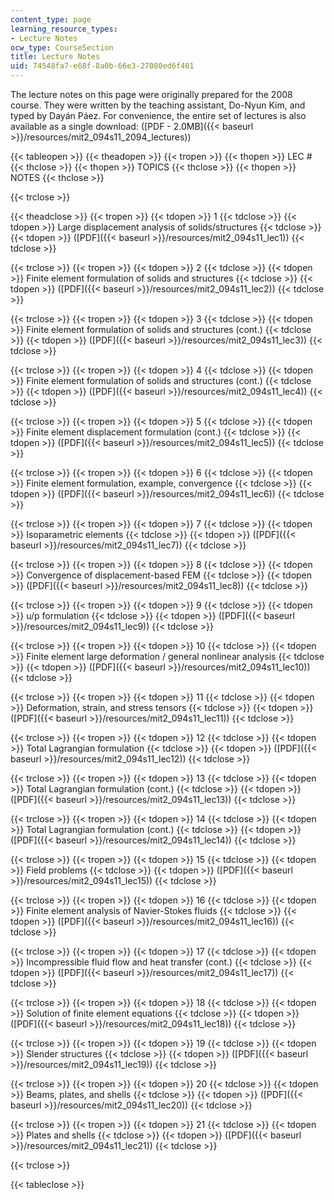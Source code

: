 ```yaml
---
content_type: page
learning_resource_types:
- Lecture Notes
ocw_type: CourseSection
title: Lecture Notes
uid: 74548fa7-e68f-8a0b-66e3-27080ed6f401
---
```


The lecture notes on this page were originally prepared for the 2008 course. They were written by the teaching assistant, Do-Nyun Kim, and typed by Dayán Páez. For convenience, the entire set of lectures is also available as a single download: ([PDF - 2.0MB]({{< baseurl >}}/resources/mit2_094s11_2094_lectures))

{{< tableopen >}}
{{< theadopen >}}
{{< tropen >}}
{{< thopen >}}
LEC #
{{< thclose >}}
{{< thopen >}}
TOPICS
{{< thclose >}}
{{< thopen >}}
NOTES
{{< thclose >}}

{{< trclose >}}

{{< theadclose >}}
{{< tropen >}}
{{< tdopen >}}
1
{{< tdclose >}}
{{< tdopen >}}
Large displacement analysis of solids/structures
{{< tdclose >}}
{{< tdopen >}}
([PDF]({{< baseurl >}}/resources/mit2_094s11_lec1))
{{< tdclose >}}

{{< trclose >}}
{{< tropen >}}
{{< tdopen >}}
2
{{< tdclose >}}
{{< tdopen >}}
Finite element formulation of solids and structures
{{< tdclose >}}
{{< tdopen >}}
([PDF]({{< baseurl >}}/resources/mit2_094s11_lec2))
{{< tdclose >}}

{{< trclose >}}
{{< tropen >}}
{{< tdopen >}}
3
{{< tdclose >}}
{{< tdopen >}}
Finite element formulation of solids and structures (cont.)
{{< tdclose >}}
{{< tdopen >}}
([PDF]({{< baseurl >}}/resources/mit2_094s11_lec3))
{{< tdclose >}}

{{< trclose >}}
{{< tropen >}}
{{< tdopen >}}
4
{{< tdclose >}}
{{< tdopen >}}
Finite element formulation of solids and structures (cont.)
{{< tdclose >}}
{{< tdopen >}}
([PDF]({{< baseurl >}}/resources/mit2_094s11_lec4))
{{< tdclose >}}

{{< trclose >}}
{{< tropen >}}
{{< tdopen >}}
5
{{< tdclose >}}
{{< tdopen >}}
Finite element displacement formulation (cont.)
{{< tdclose >}}
{{< tdopen >}}
([PDF]({{< baseurl >}}/resources/mit2_094s11_lec5))
{{< tdclose >}}

{{< trclose >}}
{{< tropen >}}
{{< tdopen >}}
6
{{< tdclose >}}
{{< tdopen >}}
Finite element formulation, example, convergence
{{< tdclose >}}
{{< tdopen >}}
([PDF]({{< baseurl >}}/resources/mit2_094s11_lec6))
{{< tdclose >}}

{{< trclose >}}
{{< tropen >}}
{{< tdopen >}}
7
{{< tdclose >}}
{{< tdopen >}}
Isoparametric elements
{{< tdclose >}}
{{< tdopen >}}
([PDF]({{< baseurl >}}/resources/mit2_094s11_lec7))
{{< tdclose >}}

{{< trclose >}}
{{< tropen >}}
{{< tdopen >}}
8
{{< tdclose >}}
{{< tdopen >}}
Convergence of displacement-based FEM
{{< tdclose >}}
{{< tdopen >}}
([PDF]({{< baseurl >}}/resources/mit2_094s11_lec8))
{{< tdclose >}}

{{< trclose >}}
{{< tropen >}}
{{< tdopen >}}
9
{{< tdclose >}}
{{< tdopen >}}
u/p formulation
{{< tdclose >}}
{{< tdopen >}}
([PDF]({{< baseurl >}}/resources/mit2_094s11_lec9))
{{< tdclose >}}

{{< trclose >}}
{{< tropen >}}
{{< tdopen >}}
10
{{< tdclose >}}
{{< tdopen >}}
Finite element large deformation / general nonlinear analysis
{{< tdclose >}}
{{< tdopen >}}
([PDF]({{< baseurl >}}/resources/mit2_094s11_lec10))
{{< tdclose >}}

{{< trclose >}}
{{< tropen >}}
{{< tdopen >}}
11
{{< tdclose >}}
{{< tdopen >}}
Deformation, strain, and stress tensors
{{< tdclose >}}
{{< tdopen >}}
([PDF]({{< baseurl >}}/resources/mit2_094s11_lec11))
{{< tdclose >}}

{{< trclose >}}
{{< tropen >}}
{{< tdopen >}}
12
{{< tdclose >}}
{{< tdopen >}}
Total Lagrangian formulation
{{< tdclose >}}
{{< tdopen >}}
([PDF]({{< baseurl >}}/resources/mit2_094s11_lec12))
{{< tdclose >}}

{{< trclose >}}
{{< tropen >}}
{{< tdopen >}}
13
{{< tdclose >}}
{{< tdopen >}}
Total Lagrangian formulation (cont.)
{{< tdclose >}}
{{< tdopen >}}
([PDF]({{< baseurl >}}/resources/mit2_094s11_lec13))
{{< tdclose >}}

{{< trclose >}}
{{< tropen >}}
{{< tdopen >}}
14
{{< tdclose >}}
{{< tdopen >}}
Total Lagrangian formulation (cont.)
{{< tdclose >}}
{{< tdopen >}}
([PDF]({{< baseurl >}}/resources/mit2_094s11_lec14))
{{< tdclose >}}

{{< trclose >}}
{{< tropen >}}
{{< tdopen >}}
15
{{< tdclose >}}
{{< tdopen >}}
Field problems
{{< tdclose >}}
{{< tdopen >}}
([PDF]({{< baseurl >}}/resources/mit2_094s11_lec15))
{{< tdclose >}}

{{< trclose >}}
{{< tropen >}}
{{< tdopen >}}
16
{{< tdclose >}}
{{< tdopen >}}
Finite element analysis of Navier-Stokes fluids
{{< tdclose >}}
{{< tdopen >}}
([PDF]({{< baseurl >}}/resources/mit2_094s11_lec16))
{{< tdclose >}}

{{< trclose >}}
{{< tropen >}}
{{< tdopen >}}
17
{{< tdclose >}}
{{< tdopen >}}
Incompressible fluid flow and heat transfer (cont.)
{{< tdclose >}}
{{< tdopen >}}
([PDF]({{< baseurl >}}/resources/mit2_094s11_lec17))
{{< tdclose >}}

{{< trclose >}}
{{< tropen >}}
{{< tdopen >}}
18
{{< tdclose >}}
{{< tdopen >}}
Solution of finite element equations
{{< tdclose >}}
{{< tdopen >}}
([PDF]({{< baseurl >}}/resources/mit2_094s11_lec18))
{{< tdclose >}}

{{< trclose >}}
{{< tropen >}}
{{< tdopen >}}
19
{{< tdclose >}}
{{< tdopen >}}
Slender structures
{{< tdclose >}}
{{< tdopen >}}
([PDF]({{< baseurl >}}/resources/mit2_094s11_lec19))
{{< tdclose >}}

{{< trclose >}}
{{< tropen >}}
{{< tdopen >}}
20
{{< tdclose >}}
{{< tdopen >}}
Beams, plates, and shells
{{< tdclose >}}
{{< tdopen >}}
([PDF]({{< baseurl >}}/resources/mit2_094s11_lec20))
{{< tdclose >}}

{{< trclose >}}
{{< tropen >}}
{{< tdopen >}}
21
{{< tdclose >}}
{{< tdopen >}}
Plates and shells
{{< tdclose >}}
{{< tdopen >}}
([PDF]({{< baseurl >}}/resources/mit2_094s11_lec21))
{{< tdclose >}}

{{< trclose >}}

{{< tableclose >}}